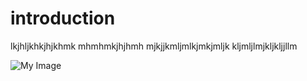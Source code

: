# introduction
lkjhljkhkjhjkhmk
mhmhmkjhjhmh
mjkjjkmljmlkjmkjmljk
kljmljlmjkljkljjllm

![My Image](assets/schema.png)
